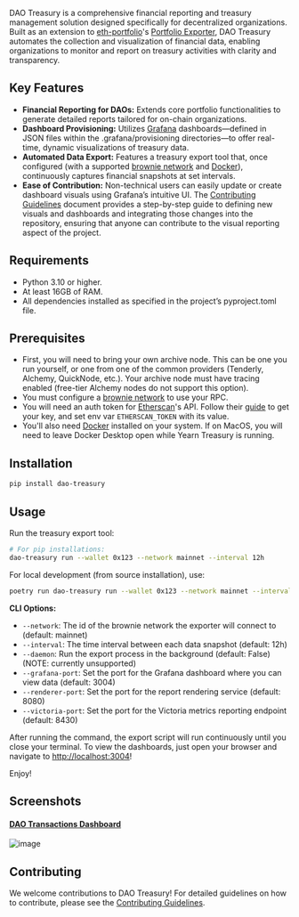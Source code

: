 DAO Treasury is a comprehensive financial reporting and treasury management solution designed specifically for decentralized organizations. Built as an extension to [eth-portfolio](https://github.com/BobTheBuidler/eth-portfolio)'s [Portfolio Exporter](https://bobthebuidler.github.io/eth-portfolio/exporter.html), DAO Treasury automates the collection and visualization of financial data, enabling organizations to monitor and report on treasury activities with clarity and transparency.

## Key Features

- **Financial Reporting for DAOs:** Extends core portfolio functionalities to generate detailed reports tailored for on-chain organizations.
- **Dashboard Provisioning:** Utilizes [Grafana](https://grafana.com/) dashboards—defined in JSON files within the .grafana/provisioning directories—to offer real-time, dynamic visualizations of treasury data.
- **Automated Data Export:** Features a treasury export tool that, once configured (with a supported [brownie network](https://eth-brownie.readthedocs.io/en/stable/network-management.html) and [Docker](https://www.docker.com/get-started/)), continuously captures financial snapshots at set intervals.
- **Ease of Contribution:** Non-technical users can easily update or create dashboard visuals using Grafana’s intuitive UI. The [Contributing Guidelines](https://github.com/BobTheBuidler/dao-treasury/blob/master/CONTRIBUTING.md) document provides a step-by-step guide to defining new visuals and dashboards and integrating those changes into the repository, ensuring that anyone can contribute to the visual reporting aspect of the project.

## Requirements
- Python 3.10 or higher.
- At least 16GB of RAM.
- All dependencies installed as specified in the project’s pyproject.toml file.

## Prerequisites

- First, you will need to bring your own archive node. This can be one you run yourself, or one from one of the common providers (Tenderly, Alchemy, QuickNode, etc.). Your archive node must have tracing enabled (free-tier Alchemy nodes do not support this option).
- You must configure a [brownie network](https://eth-brownie.readthedocs.io/en/stable/network-management.html) to use your RPC.
- You will need an auth token for [Etherscan](https://etherscan.io/)'s API. Follow their [guide](https://docs.etherscan.io/etherscan-v2/getting-an-api-key) to get your key, and set env var `ETHERSCAN_TOKEN` with its value.
- You'll also need [Docker](https://www.docker.com/get-started/) installed on your system. If on MacOS, you will need to leave Docker Desktop open while Yearn Treasury is running.

## Installation

```bash
pip install dao-treasury
```

## Usage

Run the treasury export tool:

```bash
# For pip installations:
dao-treasury run --wallet 0x123 --network mainnet --interval 12h
```

For local development (from source installation), use:
```bash
poetry run dao-treasury run --wallet 0x123 --network mainnet --interval 12h
```

**CLI Options:**
- `--network`: The id of the brownie network the exporter will connect to (default: mainnet)
- `--interval`: The time interval between each data snapshot (default: 12h)
- `--daemon`: Run the export process in the background (default: False) (NOTE: currently unsupported)
- `--grafana-port`: Set the port for the Grafana dashboard where you can view data (default: 3004)
- `--renderer-port`: Set the port for the report rendering service (default: 8080)
- `--victoria-port`: Set the port for the Victoria metrics reporting endpoint (default: 8430)

After running the command, the export script will run continuously until you close your terminal.
To view the dashboards, just open your browser and navigate to [http://localhost:3004](http://localhost:3004)!

Enjoy!

## Screenshots

#### [DAO Transactions Dashboard](https://bobthebuidler.github.io/dao-treasury/transactions.html)

![image](https://github.com/user-attachments/assets/64eb8947-bdd9-490e-a9ea-c9a8e4194df2)

## Contributing

We welcome contributions to DAO Treasury! For detailed guidelines on how to contribute, please see the [Contributing Guidelines](https://github.com/BobTheBuidler/dao-treasury/blob/master/CONTRIBUTING.md).
